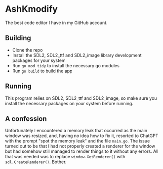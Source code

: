 # AshKmodify
The best code editor I have in my GitHub account.

## Building
- Clone the repo
- Install the SDL2, SDL2\_ttf and SDL2\_image library development packages for your system
- Run `go mod tidy` to install the necessary go modules
- Run `go build` to build the app

## Running
This program relies on SDL2, SDL2\_ttf and SDL2\_image, so make sure you install the necessary packages on your system before running.

## A confession
Unfortunately I encountered a memory leak that occurred as the main window was resized, and, having no idea how to fix it, resorted to ChatGPT with the prompt "spot the memory leak" and the file `main.go`. The issue turned out to be that I had not properly created a renderer for the window but had somehow still managed to render things to it without any errors. All that was needed was to replace `window.GetRenderer()` with `sdl.CreateRenderer()`. Bother.
